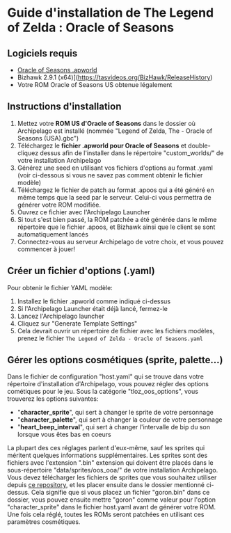# Guide d'installation de The Legend of Zelda : Oracle of Seasons

## Logiciels requis

- [Oracle of Seasons .apworld](https://github.com/Dinopony/ArchipelagoOoS/releases/latest)
- Bizhawk 2.9.1 (x64)](https://tasvideos.org/BizHawk/ReleaseHistory)
- Votre ROM Oracle of Seasons US obtenue légalement

## Instructions d'installation

1. Mettez votre **ROM US d'Oracle of Seasons** dans le dossier où Archipelago est installé (nommée "Legend of Zelda, The - Oracle of Seasons (USA).gbc")
2. Téléchargez le  **fichier .apworld pour Oracle of Seasons** et double-cliquez dessus afin de l'installer dans le répertoire "custom_worlds/" de votre installation Archipelago 
3. Générez une seed en utilisant vos fichiers d'options au format .yaml (voir ci-dessous si vous ne savez pas comment obtenir le fichier modèle)
4. Téléchargez le fichier de patch au format .apoos qui a été généré en même temps que la seed par le serveur. Celui-ci vous permettra de générer votre ROM modifiée.
5. Ouvrez ce fichier avec l'Archipelago Launcher
6. Si tout s'est bien passé, la ROM patchée a été générée dans le même répertoire que le fichier .apoos, et Bizhawk ainsi que le client se sont automatiquement lancés
7. Connectez-vous au serveur Archipelago de votre choix, et vous pouvez commencer à jouer!

## Créer un fichier d'options (.yaml)

Pour obtenir le fichier YAML modèle:
1. Installez le fichier .apworld comme indiqué ci-dessus
2. Si l'Archipelago Launcher était déjà lancé, fermez-le 
3. Lancez l'Archipelago launcher
4. Cliquez sur "Generate Template Settings"
5. Cela devrait ouvrir un répertoire de fichier avec les fichiers modèles, prenez le fichier `The Legend of Zelda - Oracle of Seasons.yaml`

## Gérer les options cosmétiques (sprite, palette...)

Dans le fichier de configuration "host.yaml" qui se trouve dans votre répertoire d'installation d'Archipelago,
vous pouvez régler des options cométiques pour le jeu.
Sous la catégorie "tloz_oos_options", vous trouverez les options suivantes:
- "**character_sprite**", qui sert à changer le sprite de votre personnage
- "**character_palette**", qui sert à changer la couleur de votre personnage
- "**heart_beep_interval**", qui sert à changer l'intervalle de bip du son lorsque vous êtes bas en coeurs

La plupart des ces réglages parlent d'eux-même, sauf les sprites qui méritent quelques informations supplémentaires.
Les sprites sont des fichiers avec l'extension ".bin" extension qui doivent être placés dans le sous-répertoire "data/sprites/oos_ooa/" de votre installation Archipelago.
Vous devez télécharger les fichiers de sprites que vous souhaitez utiliser depuis [ce repository](https://github.com/Dinopony/oracles-sprites/), et les placer ensuite dans le dossier mentionné ci-dessus.
Cela signifie que si vous placez un fichier "goron.bin" dans ce dossier, vous pouvez ensuite mettre "goron" comme valeur pour l'option "character_sprite" dans le fichier host.yaml avant de générer votre ROM.
Une fois cela réglé, toutes les ROMs seront patchées en utilisant ces paramètres cosmétiques.

